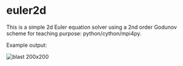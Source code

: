 euler2d
=======

This is a simple 2d Euler equation solver using a 2nd order Godunov scheme for teaching purpose: python/cython/mpi4py.

Example output:

![blast 200x200](https://github.com/pkestene/euler2d/blob/master/blast_256x256.gif)
